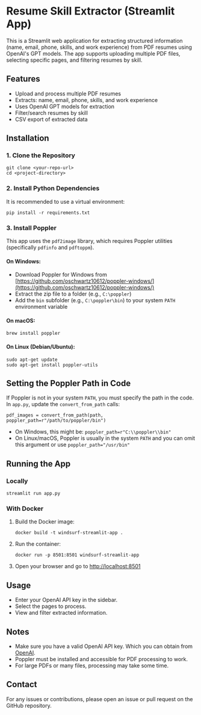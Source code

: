 # Resume Skill Extractor (Streamlit App)

This is a Streamlit web application for extracting structured information (name, email, phone, skills, and work experience) from PDF resumes using OpenAI's GPT models. The app supports uploading multiple PDF files, selecting specific pages, and filtering resumes by skill.

## Features
- Upload and process multiple PDF resumes
- Extracts: name, email, phone, skills, and work experience
- Uses OpenAI GPT models for extraction
- Filter/search resumes by skill
- CSV export of extracted data

## Installation

### 1. Clone the Repository
```
git clone <your-repo-url>
cd <project-directory>
```

### 2. Install Python Dependencies
It is recommended to use a virtual environment:

```
pip install -r requirements.txt
```

### 3. Install Poppler
This app uses the `pdf2image` library, which requires Poppler utilities (specifically `pdfinfo` and `pdftoppm`).

#### **On Windows:**
- Download Poppler for Windows from [https://github.com/oschwartz10612/poppler-windows/](https://github.com/oschwartz10612/poppler-windows/)
- Extract the zip file to a folder (e.g., `C:\poppler`)
- Add the `bin` subfolder (e.g., `C:\poppler\bin`) to your system `PATH` environment variable

#### **On macOS:**
```
brew install poppler
```

#### **On Linux (Debian/Ubuntu):**
```
sudo apt-get update
sudo apt-get install poppler-utils
```

## Setting the Poppler Path in Code
If Poppler is not in your system `PATH`, you must specify the path in the code. In `app.py`, update the `convert_from_path` calls:

```
pdf_images = convert_from_path(path, poppler_path=r"/path/to/poppler/bin")
```
- On Windows, this might be: `poppler_path=r"C:\\poppler\\bin"`
- On Linux/macOS, Poppler is usually in the system `PATH` and you can omit this argument or use `poppler_path="/usr/bin"`

## Running the App

### Locally
```
streamlit run app.py
```

### With Docker
1. Build the Docker image:
   ```
   docker build -t windsurf-streamlit-app .
   ```
2. Run the container:
   ```
   docker run -p 8501:8501 windsurf-streamlit-app
   ```
3. Open your browser and go to [http://localhost:8501](http://localhost:8501)

## Usage
- Enter your OpenAI API key in the sidebar.
- Select the pages to process.
- View and filter extracted information.

## Notes
- Make sure you have a valid OpenAI API key. Which you can obtain from [OpenAI](https://github.com/marketplace/models/azure-openai/gpt-4o/playground).
- Poppler must be installed and accessible for PDF processing to work.
- For large PDFs or many files, processing may take some time.

## Contact
For any issues or contributions, please open an issue or pull request on the GitHub repository.
